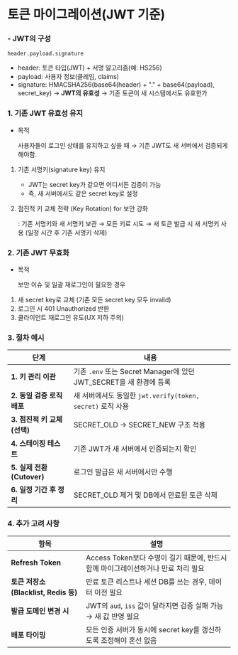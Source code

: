 # 토큰 마이그레이션(JWT 기준)

### **- JWT의 구성**

~~~
header.payload.signature
~~~
- header: 토큰 타입(JWT) + 서명 알고리즘(예: HS256)
- payload: 사용자 정보(클레임, claims)
- signature: HMACSHA256(base64(header) + "." + base64(payload), secret_key)  → **JWT의 유효성** → 기존 토큰이 새 시스템에서도 유효한가

### **1. 기존 JWT 유효성 유지**

- 목적

    사용자들이 로그인 상태를 유지하고 싶을 때
    → 기존 JWT도 새 서버에서 검증되게 해야함.

1. 기존 서명키(signature key) 유지
    - JWT는 secret key가 같으면 어디서든 검증이 가능
    - 즉, 새 서버에서도 같은 secret key로 설정

2. 점진적 키 교체 전략 (Key Rotation) for 보안 강화
    
    : 기존 서명키와 새 서명키 보관 → 모든 키로 시도 → 새 토큰 발급 시 새 서명키 사용 (일정 시간 후 기존 서명키 삭제)

### **2. 기존 JWT 무효화**

- 목적

    보안 이슈 및 일괄 재로그인이 필요한 경우

1. 새 secret key로 교체 (기존 모든 secret key 모두 invalid)
2. 로그인 시 401 Unauthorized 반환
3. 클라이언트 재로그인 유도(UX 저하 주의)

### **3. 절차 예시**

| 단계                     | 내용                                                   |
| ---------------------- | ---------------------------------------------------- |
| **1. 키 관리 이관** | 기존 `.env` 또는 Secret Manager에 있던 JWT_SECRET을 새 환경에 등록|
| **2. 동일 검증 로직 배포** | 새 서버에서도 동일한 `jwt.verify(token, secret)` 로직 사용|
| **3. 점진적 키 교체 (선택)** | SECRET_OLD → SECRET_NEW 구조 적용|
| **4. 스테이징 테스트** | 기존 JWT가 새 서버에서 인증되는지 확인|
| **5. 실제 전환 (Cutover)** | 로그인 발급은 새 서버에서만 수행|
| **6. 일정 기간 후 정리** | SECRET_OLD 제거 및 DB에서 만료된 토큰 삭제|

### **4. 추가 고려 사항**

| 항목                              | 설명                                                   |
| ------------------------------- | ---------------------------------------------------- |
| **Refresh Token**               | Access Token보다 수명이 길기 때문에, 반드시 함께 마이그레이션하거나 만료 처리 필요 |
| **토큰 저장소 (Blacklist, Redis 등)** | 만료 토큰 리스트나 세션 DB를 쓰는 경우, 데이터 이전 필요                   |
| **발급 도메인 변경 시**                 | JWT의 `aud`, `iss` 값이 달라지면 검증 실패 가능 → 새 값 반영 필요       |
| **배포 타이밍**                      | 모든 인증 서버가 동시에 secret key를 갱신하도록 조정해야 혼선 없음           |

